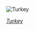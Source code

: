 
![Turkey](https://www.gstatic.com/prettyearth/assets/full/6069.jpg)

*[Turkey](https://www.google.com/maps/@40.395751,29.528932,14z/data=!3m1!1e3)*
